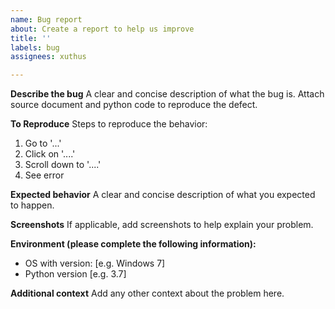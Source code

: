 ```yaml
---
name: Bug report
about: Create a report to help us improve
title: ''
labels: bug
assignees: xuthus

---
```


**Describe the bug**
A clear and concise description of what the bug is.
Attach source document and python code to reproduce the defect.

**To Reproduce**
Steps to reproduce the behavior:
1. Go to '...'
2. Click on '....'
3. Scroll down to '....'
4. See error

**Expected behavior**
A clear and concise description of what you expected to happen.

**Screenshots**
If applicable, add screenshots to help explain your problem.

**Environment (please complete the following information):**
 - OS with version: [e.g. Windows 7]
 - Python version [e.g. 3.7]

**Additional context**
Add any other context about the problem here.
